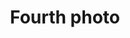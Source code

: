 ---
title: "Fourth photo"
image: "./4.jpg"
takenAt: '2018-10-05T14:48:00.000Z'
country: 'France'
place: 'Rennes'
publish: true
---
